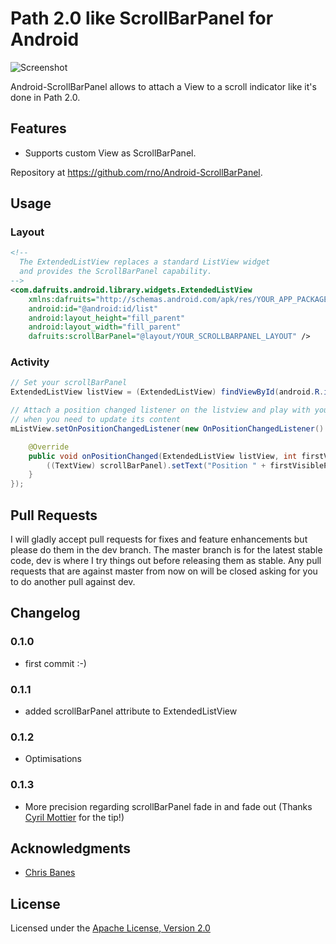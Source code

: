 # Path 2.0 like ScrollBarPanel for Android

![Screenshot](https://github.com/rno/Android-ScrollBarPanel/raw/master/demo_capture.png)

Android-ScrollBarPanel allows to attach a View to a scroll indicator like it's done in Path 2.0.

## Features

 * Supports custom View as ScrollBarPanel.

Repository at <https://github.com/rno/Android-ScrollBarPanel>.

## Usage

### Layout

``` xml
<!--
  The ExtendedListView replaces a standard ListView widget
  and provides the ScrollBarPanel capability.
-->
<com.dafruits.android.library.widgets.ExtendedListView
    xmlns:dafruits="http://schemas.android.com/apk/res/YOUR_APP_PACKAGE_NAME"
    android:id="@android:id/list"
    android:layout_height="fill_parent"
    android:layout_width="fill_parent"
    dafruits:scrollBarPanel="@layout/YOUR_SCROLLBARPANEL_LAYOUT" />
```

### Activity

``` java
// Set your scrollBarPanel
ExtendedListView listView = (ExtendedListView) findViewById(android.R.id.list);

// Attach a position changed listener on the listview and play with your scrollBarPanel
// when you need to update its content
mListView.setOnPositionChangedListener(new OnPositionChangedListener() {

	@Override
	public void onPositionChanged(ExtendedListView listView, int firstVisiblePosition, View scrollBarPanel) {
		((TextView) scrollBarPanel).setText("Position " + firstVisiblePosition);
	}
});

```

## Pull Requests

I will gladly accept pull requests for fixes and feature enhancements but please do them in the dev branch. The master branch is for the latest stable code,  dev is where I try things out before releasing them as stable. Any pull requests that are against master from now on will be closed asking for you to do another pull against dev.

## Changelog

### 0.1.0

* first commit :-)

### 0.1.1

* added scrollBarPanel attribute to ExtendedListView

### 0.1.2

* Optimisations

### 0.1.3

* More precision regarding scrollBarPanel fade in and fade out (Thanks [Cyril Mottier](https://github.com/cyrilmottier) for the tip!)

## Acknowledgments

* [Chris Banes](https://github.com/chrisbanes)

## License

Licensed under the [Apache License, Version 2.0](http://www.apache.org/licenses/LICENSE-2.0.html)
